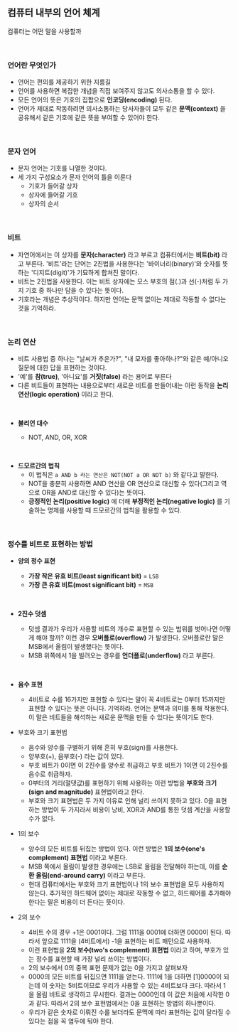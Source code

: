 ## 컴퓨터 내부의 언어 체계

컴퓨터는 어떤 말을 사용할까

<br>

### 언어란 무엇인가

- 언어는 편의를 제공하기 위한 지름길
- 언어를 사용하면 복잡한 개념을 직접 보여주지 않고도 의사소통을 할 수 있다.
- 모든 언어의 뜻은 기호의 집합으로 **인코딩(encoding)** 된다.
- 언어가 제대로 작동하려면 의사소통하는 당사자들이 모두 같은 **문맥(context)** 을 공유해서 같은 기호에 같은 뜻을 부여할 수 있어야 한다.

<br>

### 문자 언어

- 문자 언어는 기호를 나열한 것이다.
- 세 가지 구성요소가 문자 언어의 틀을 이룬다
  - 기호가 들어갈 상자
  - 상자에 들어갈 기호
  - 상자의 순서

<br>

### 비트

- 자연어에서는 이 상자를 **문자(character)** 라고 부르고 컴퓨터에서는 **비트(bit)** 라고 부른다. '비트'라는 단어는 2진법을 사용한다는 '바이너리(binary)'와 숫자를 뜻하는 '디지트(digit)'가 기묘하게 합쳐진 말이다.
- 비트는 2진법을 사용한다. 이는 비트 상자에는 모스 부호의 점(.)과 선(-)처럼 두 가지 기호 중 하나만 담을 수 있다는 뜻이다.
- 기호라는 개념은 추상적이다. 하지만 언어는 문맥 없이는 제대로 작동할 수 없다는 것을 기억하라.

<br>

### 논리 연산

- 비트 사용법 중 하나는 "날씨가 추운가?", "내 모자를 좋아하나?"와 같은 예/아니오 질문에 대한 답을 표현하는 것이다.
- '예'를 **참(true)**, '아니요'를 **거짓(false)** 라는 용어로 부른다
- 다른 비트들이 표현하는 내용으로부터 새로운 비트를 만들어내는 이런 동작을 **논리 연산(logic operation)** 이라고 한다.

<br>

- **불리언 대수**

  - NOT, AND, OR, XOR

<br>

- **드모르간의 법칙**
  - 이 법칙은 `a AND b 라는 연산은 NOT(NOT a OR NOT b)` 와 같다고 말한다.
  - NOT을 충분히 사용하면 AND 연산을 OR 연산으로 대신할 수 있다(그리고 역으로 OR을 AND로 대신할 수 있다)는 뜻이다.
  - **긍정적인 논리(positive logic)** 에 더해 **부정적인 논리(negative logic)** 를 기술하는 명제를 사용할 때 드모르간의 법칙을 활용할 수 있다.

<br>

### 정수를 비트로 표현하는 방법

- **양의 정수 표현**

  - **가장 작은 유효 비트(least significant bit)** = `LSB`
  - **가장 큰 유효 비트(most significant bit)** = `MSB`

<br>

- **2진수 덧셈**

  - 덧셈 결과가 우리가 사용할 비트의 개수로 표현할 수 있는 범위를 벗어나면 어떻게 해야 할까? 이런 경우 **오버플로(overflow)** 가 발생한다. 오버플로란 말은 MSB에서 올림이 발생했다는 뜻이다.
  - MSB 위쪽에서 1을 빌려오는 경우를 **언더플로(underflow)** 라고 부른다.

<br>

- **음수 표현**

  - 4비트로 수를 16가지만 표현할 수 있다는 말이 꼭 4비트로는 0부터 15까지만 표현할 수 있다는 뜻은 아니다. 기억하라. 언어는 문맥과 의미를 통해 작용한다. 이 말은 비트들을 해석하는 새로운 문맥을 만들 수 있다는 뜻이기도 한다.

- 부호와 크기 표현법

  - 음수와 양수를 구별하기 위해 흔히 부호(sign)를 사용한다.
  - 양부호(+), 음부호(-) 라는 값이 있다.
  - 부호 비트가 0이면 이 2진수를 양수로 취급하고 부호 비트가 1이면 이 2진수를 음수로 취급하자.
  - 0부터의 거리(절댓값)를 표현하기 위해 사용하는 이런 방법을 **부호와 크기(sign and magnitude)** 표현법이라고 한다.
  - 부호와 크기 표현법은 두 가지 이유로 인해 널리 쓰이지 못하고 있다. 0을 표현하는 방법이 두 가지라서 비용이 낭비, XOR과 AND를 통한 덧셈 계산을 사용할 수가 없다.

- 1의 보수

  - 양수의 모든 비트를 뒤집는 방법이 있다. 이런 방법은 **1의 보수(one's complement) 표현법** 이라고 부른다.
  - MSB 쪽에서 올림이 발생한 경우에는 LSB로 올림을 전달해야 하는데, 이를 **순환 올림(end-around carry)** 이라고 부른다.
  - 현대 컴퓨터에서는 부호와 크기 표현법이나 1의 보수 표현법을 모두 사용하지 않는다. 추가적인 하드웨어 없이는 제대로 작동할 수 없고, 하드웨어를 추가해야 한다는 말은 비용이 더 든다는 뜻이다.

- 2의 보수
  - 4비트 수의 경우 +1은 0001이다. 그럼 1111을 0001에 더하면 0000이 된다. 따라서 앞으로 1111을 (4비트에서) -1을 표현하는 비트 패턴으로 사용하자.
  - 이런 표현법을 **2의 보수(two's complement) 표현법** 이라고 하며, 부호가 있는 정수를 표현할 때 가장 널리 쓰이는 방법이다.
  - 2의 보수에서 0의 중복 표현 문제가 없는 0을 가지고 살펴보자
  - 0000의 모든 비트를 뒤집으면 1111을 얻는다. 1111에 1을 더하면 [1]0000이 되는데 이 숫자는 5비트이므로 우리가 사용할 수 있는 4비트보다 크다. 따라서 1을 올림 비트로 생각하고 무시한다. 결과는 0000인데 이 값은 처음에 시작한 0과 같다. 따라서 2의 보수 표현법에서는 0을 표현하는 방법의 하나뿐이다.
  - 우리가 같은 숫자로 이뤄진 수를 보더라도 문맥에 따라 표현하는 값이 달라질 수 있다는 점을 꼭 염두에 둬야 한다.
